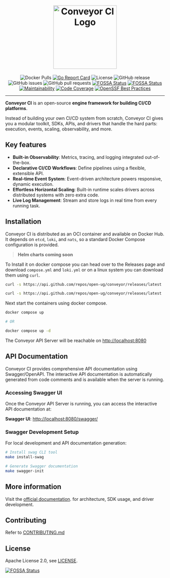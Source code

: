 <h1 align="center" style="border-bottom: none; height: 200px;">
    <a style="height: 200px; max-width: 200px;" href="https://conveyor.open.ug" target="_blank"><img alt="Conveyor CI Logo" src="https://conveyor.open.ug/logos/logo.svg"
    style="height: 200px; max-width: 200px;"></a>
</h1>

<div align="center">

![Docker Pulls](https://img.shields.io/docker/pulls/openug/conveyor.svg?maxAge=604800)
[![Go Report Card](https://goreportcard.com/badge/github.com/open-ug/conveyor)](https://goreportcard.com/report/github.com/open-ug/conveyor)
![License](https://img.shields.io/github/license/open-ug/conveyor.svg)
![GitHub release](https://img.shields.io/github/v/release/open-ug/conveyor)
![GitHub issues](https://img.shields.io/github/issues/open-ug/conveyor)
![GitHub pull requests](https://img.shields.io/github/issues-pr/open-ug/conveyor)
[![FOSSA Status](https://app.fossa.com/api/projects/git%2Bgithub.com%2Fopen-ug%2Fconveyor.svg?type=shield)](https://app.fossa.com/projects/git%2Bgithub.com%2Fopen-ug%2Fconveyor?ref=badge_shield)
[![FOSSA Status](https://app.fossa.com/api/projects/git%2Bgithub.com%2Fopen-ug%2Fconveyor.svg?type=shield&issueType=security)](https://app.fossa.com/projects/git%2Bgithub.com%2Fopen-ug%2Fconveyor?ref=badge_shield&issueType=security)
[![Maintainability](https://qlty.sh/badges/229750f3-9423-4ea6-8528-8e0f8cf854b5/maintainability.svg)](https://qlty.sh/gh/open-ug/projects/conveyor)
[![Code Coverage](https://qlty.sh/badges/229750f3-9423-4ea6-8528-8e0f8cf854b5/test_coverage.svg)](https://qlty.sh/gh/open-ug/projects/conveyor)
[![OpenSSF Best Practices](https://www.bestpractices.dev/projects/10999/badge)](https://www.bestpractices.dev/projects/10999)

</div>

---

**Conveyor CI** is an open-source **engine framework for building CI/CD platforms**.

Instead of building your own CI/CD system from scratch, Conveyor CI gives you a modular toolkit, SDKs, APIs, and drivers that handle the hard parts: execution, events, scaling, observability, and more.

## Key features

- **Built-in Observability**: Metrics, tracing, and logging integrated out-of-the-box.
- **Declarative CI/CD Workflows**: Define pipelines using a flexible, extensible API.
- **Real-time Event System**: Event-driven architecture powers responsive, dynamic execution.
- **Effortless Horizontal Scaling**: Built-in runtime scales drivers across distributed systems with zero extra code.
- **Live Log Management**: Stream and store logs in real time from every running task.


## Installation

Conveyor CI is distributed as an OCI container and available on Docker Hub. It depends on `etcd`, `loki`, and `nats`, so a standard Docker Compose configuration is provided.

> **Helm charts coming soon**

To Install it on docker compose you can head over to the Releases page and download `compose.yml` and `loki.yml` or on a linux system you can download them using `curl`.

```sh
curl -s https://api.github.com/repos/open-ug/conveyor/releases/latest | grep browser_download_url | grep compose.yml | cut -d '"' -f 4 | xargs curl -L -o compose.yml

curl -s https://api.github.com/repos/open-ug/conveyor/releases/latest | grep browser_download_url | grep loki.yml | cut -d '"' -f 4 | xargs curl -L -o loki.yml
```

Next start the containers using docker compose.

```sh
docker compose up

# OR

docker compose up -d
```

The Conveyor API Server will be reachable on [http://localhost:8080](http://localhost:8080)

## API Documentation

Conveyor CI provides comprehensive API documentation using Swagger/OpenAPI. The interactive API documentation is automatically generated from code comments and is available when the server is running.

### Accessing Swagger UI

Once the Conveyor API Server is running, you can access the interactive API documentation at:

**Swagger UI**: [http://localhost:8080/swagger/](http://localhost:8080/swagger/)

### Swagger Development Setup

For local development and API documentation generation:

```bash
# Install swag CLI tool
make install-swag

# Generate Swagger documentation
make swagger-init
```

## More information

Visit the [official documentation](https://conveyor.open.ug). for architecture, SDK usage, and driver development.

## Contributing

Refer to [CONTRIBUTING.md](./CONTRIBUTING.md)

## License

Apache License 2.0, see [LICENSE](./LICENSE).


[![FOSSA Status](https://app.fossa.com/api/projects/git%2Bgithub.com%2Fopen-ug%2Fconveyor.svg?type=large)](https://app.fossa.com/projects/git%2Bgithub.com%2Fopen-ug%2Fconveyor?ref=badge_large)
